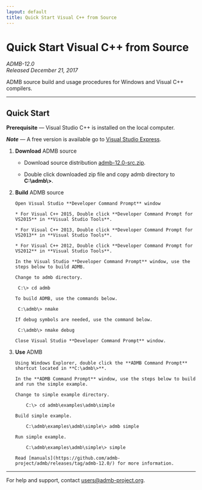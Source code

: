 ```yaml
---
layout: default
title: Quick Start Visual C++ from Source
---
```


Quick Start Visual C++ from Source
==================================

*ADMB-12.0*  
*Released December 21, 2017*  

ADMB source build and usage procedures for Windows and Visual C++ compilers.

---

Quick Start
-----------

**Prerequisite** &mdash; Visual Studio C++ is installed on the local computer.

_**Note**_ &mdash; A free version is available go to [Visual Studio Express](http://www.visualstudio.com/downloads/download-visual-studio-vs#d-express-windows-desktop).

1. **Download** ADMB source

   - Download source distribution [admb-12.0-src.zip](https://github.com/admb-project/admb/releases/download/admb-12.0/admb-12.0-src.zip).

   - Double click downloaded zip file and copy admb directory to **C:\\admb\\>**.

2. **Build** ADMB source

       Open Visual Studio **Developer Command Prompt** window

       * For Visual C++ 2015, Double click **Developer Command Prompt for VS2015** in **Visual Studio Tools**.

       * For Visual C++ 2013, Double click **Developer Command Prompt for VS2013** in **Visual Studio Tools**.

       * For Visual C++ 2012, Double click **Developer Command Prompt for VS2012** in **Visual Studio Tools**.

       In the Visual Studio **Developer Command Prompt** window, use the steps below to build ADMB.

       Change to admb directory.

	    C:\> cd admb

       To build ADMB, use the commands below.

	    C:\admb\> nmake

       If debug symbols are needed, use the command below.

	    C:\admb\> nmake debug

       Close Visual Studio **Developer Command Prompt** window.

3. **Use** ADMB

       Using Windows Explorer, double click the **ADMB Command Prompt** shortcut located in **C:\admb\>**.

       In the **ADMB Command Prompt** window, use the steps below to build and run the simple example.
 
       Change to simple example directory.       

           C:\> cd admb\examples\admb\simple

       Build simple example.

           C:\admb\examples\admb\simple\> admb simple

       Run simple example.

           C:\admb\examples\admb\simple\> simple

       Read [manuals](https://github.com/admb-project/admb/releases/tag/admb-12.0/) for more information.

---
For help and support, contact <users@admb-project.org>.

